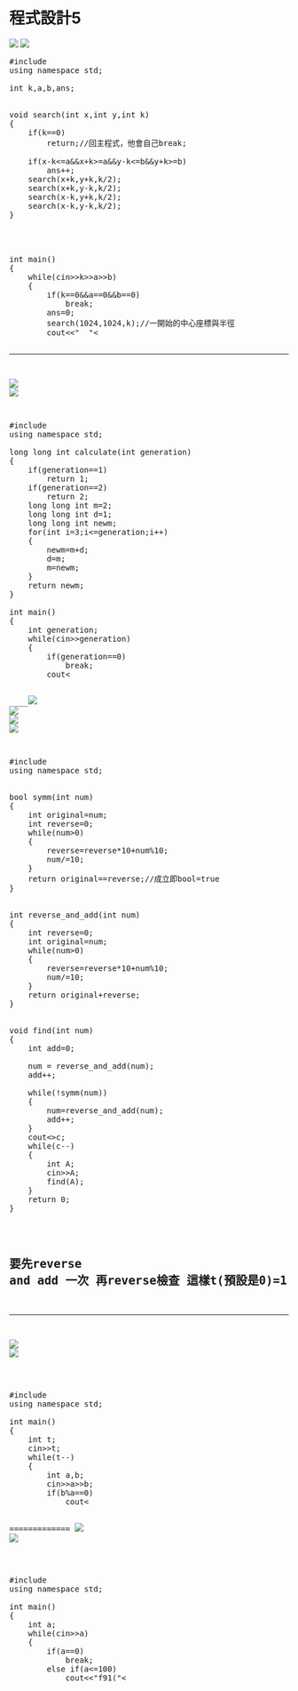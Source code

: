 # 程式設計5

![](https://s3-ap-northeast-1.amazonaws.com/g0v-hackmd-images/uploads/upload_fafc6e6485299dc846eb8107b5e58da4.png)
![](https://s3-ap-northeast-1.amazonaws.com/g0v-hackmd-images/uploads/upload_f63a24efdccc773407b6fd899b926994.png)


<pre>
#include<iostream>
using namespace std;

int k,a,b,ans;


void search(int x,int y,int k)
{
	if(k==0)
		return;//回主程式，他會自己break;
		
	if(x-k<=a&&x+k>=a&&y-k<=b&&y+k>=b)
		ans++;
	search(x+k,y+k,k/2);
	search(x+k,y-k,k/2);
	search(x-k,y+k,k/2);
	search(x-k,y-k,k/2); 
}




int main()
{
	while(cin>>k>>a>>b)
	{
		if(k==0&&a==0&&b==0)
			break;
		ans=0;
		search(1024,1024,k);//一開始的中心座標與半徑
		cout<<"  "<<ans<<endl; 
		
	}
	return 0;
}
</pre>


______
![](https://s3-ap-northeast-1.amazonaws.com/g0v-hackmd-images/uploads/upload_8d4f378f74c41efa144a6f7cc21b4d48.png)
![](https://s3-ap-northeast-1.amazonaws.com/g0v-hackmd-images/uploads/upload_8e94e00e2894ac34c8d4a9d113a935af.png)
<pre>
#include<iostream>
using namespace std;

long long int calculate(int generation)
{
	if(generation==1)
		return 1;
	if(generation==2)
		return 2;
	long long int m=2;
	long long int d=1;
	long long int newm;
	for(int i=3;i<=generation;i++)
	{
		newm=m+d;
		d=m;
		m=newm;
	}
	return newm;
}

int main()
{
	int generation;
	while(cin>>generation)
	{
		if(generation==0)
			break;
		cout<<calculate(generation)<<endl;
		
	}
	return 0;
}
</pre>

____![](https://s3-ap-northeast-1.amazonaws.com/g0v-hackmd-images/uploads/upload_b015358f543e8587259c825e5414e700.png)
![](https://s3-ap-northeast-1.amazonaws.com/g0v-hackmd-images/uploads/upload_12fd8141225823304ae0f383a4119e8d.png)
![](https://s3-ap-northeast-1.amazonaws.com/g0v-hackmd-images/uploads/upload_377aad09fbc2ff137577079b6df068b9.png)
![](https://s3-ap-northeast-1.amazonaws.com/g0v-hackmd-images/uploads/upload_e7bc861c026fdbdd8d050344108aef33.png)
<pre>
#include<iostream>
using namespace std;


bool symm(int num)
{
	int original=num;
	int reverse=0;
	while(num>0)
	{
		reverse=reverse*10+num%10;
		num/=10;
	}
	return original==reverse;//成立即bool=true 
}


int reverse_and_add(int num)
{
	int reverse=0;
	int original=num;
	while(num>0)
	{
		reverse=reverse*10+num%10;
		num/=10;		
	}
	return original+reverse;
}


void find(int num)
{
	int add=0;
	
	num = reverse_and_add(num);
    add++;
    
	while(!symm(num))
	{
		num=reverse_and_add(num);
		add++;
	}
	cout<<add<<" "<<num<<endl;
}


int main()
{
	int c;
	cin>>c;
	while(c--)
	{
		int A;
		cin>>A;
		find(A);
	}
	return 0;
}
</pre>
## 要先reverse and add 一次 再reverse檢查 這樣t(預設是0)=1 

____
![](https://s3-ap-northeast-1.amazonaws.com/g0v-hackmd-images/uploads/upload_ed583d894865072d58ca909b8a84d2a3.png)
![](https://s3-ap-northeast-1.amazonaws.com/g0v-hackmd-images/uploads/upload_73637721f848784c7560ac1dc88ea401.png)
<pre>

#include<iostream>
using namespace std;

int main()
{
	int t;
	cin>>t;
	while(t--)
	{
		int a,b;
		cin>>a>>b;
		if(b%a==0)
			cout<<a<<" "<<b<<endl;
		else
			cout<<"-1"<<endl;
	}
	return 0;
}

</pre>
=============
![](https://s3-ap-northeast-1.amazonaws.com/g0v-hackmd-images/uploads/upload_e65e9ec368d9a431b20036b9d18617cf.png)
![](https://s3-ap-northeast-1.amazonaws.com/g0v-hackmd-images/uploads/upload_eb98c90fb79bacba6afed787c5e554f0.png)
<pre>

#include<iostream>
using namespace std;

int main()
{
	int a;
	while(cin>>a)
	{
		if(a==0)
			break;
		else if(a<=100)
			cout<<"f91("<<a<<") "<<"= "<<"91"<<endl;
		else
			cout<<"f91("<<a<<") "<<"= "<< a-10 <<endl;
	}
	return 0;
}
</pre>





























